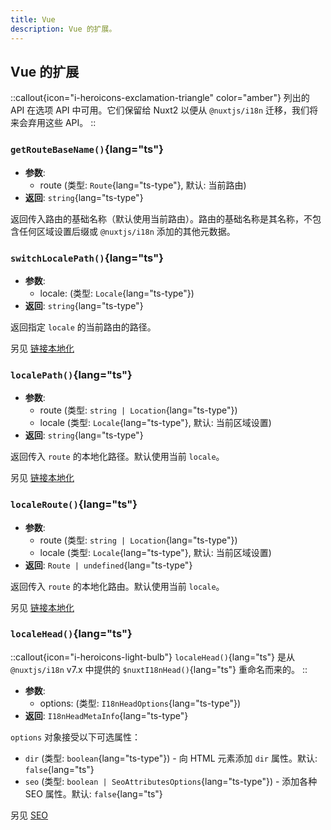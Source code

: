 ```yaml
---
title: Vue
description: Vue 的扩展。
---
```


## Vue 的扩展

::callout{icon="i-heroicons-exclamation-triangle" color="amber"}
列出的 API 在选项 API 中可用。它们保留给 Nuxt2 以便从 `@nuxtjs/i18n` 迁移，我们将来会弃用这些 API。
::

### `getRouteBaseName()`{lang="ts"}

- **参数**:
  - route (类型: `Route`{lang="ts-type"}, 默认: 当前路由)
- **返回**: `string`{lang="ts-type"}

返回传入路由的基础名称（默认使用当前路由）。路由的基础名称是其名称，不包含任何区域设置后缀或 `@nuxtjs/i18n` 添加的其他元数据。

### `switchLocalePath()`{lang="ts"}

- **参数**:
  - locale: (类型: `Locale`{lang="ts-type"})
- **返回**: `string`{lang="ts-type"}

返回指定 `locale` 的当前路由的路径。

另见 [链接本地化](/docs/getting-started/usage)

### `localePath()`{lang="ts"}

- **参数**:
  - route (类型: `string | Location`{lang="ts-type"})
  - locale (类型: `Locale`{lang="ts-type"}, 默认: 当前区域设置)
- **返回**: `string`{lang="ts-type"}

返回传入 `route` 的本地化路径。默认使用当前 `locale`。

另见 [链接本地化](/docs/getting-started/usage)

### `localeRoute()`{lang="ts"}

- **参数**:
  - route (类型: `string | Location`{lang="ts-type"})
  - locale (类型: `Locale`{lang="ts-type"}, 默认: 当前区域设置)
- **返回**: `Route | undefined`{lang="ts-type"}

返回传入 `route` 的本地化路由。默认使用当前 `locale`。

另见 [链接本地化](/docs/getting-started/usage)

### `localeHead()`{lang="ts"}

::callout{icon="i-heroicons-light-bulb"}
`localeHead()`{lang="ts"} 是从 `@nuxtjs/i18n` v7.x 中提供的 `$nuxtI18nHead()`{lang="ts"} 重命名而来的。
::

- **参数**:
  - options: (类型: `I18nHeadOptions`{lang="ts-type"})
- **返回**: `I18nHeadMetaInfo`{lang="ts-type"}

`options` 对象接受以下可选属性：

- `dir` (类型: `boolean`{lang="ts-type"}) - 向 HTML 元素添加 `dir` 属性。默认: `false`{lang="ts"}
- `seo` (类型: `boolean | SeoAttributesOptions`{lang="ts-type"}) - 添加各种 SEO 属性。默认: `false`{lang="ts"}

另见 [SEO](/docs/guide/seo)